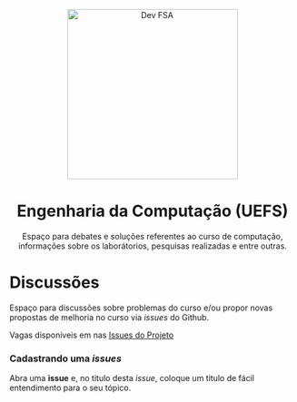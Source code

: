 <p align="center">
<img src="images/logo.jpg" width="300" alt="Dev FSA">
</p>
<h1 align="center">Engenharia da Computação (UEFS)</h1>
<p align="center"> Espaço para debates e soluções referentes ao curso de computação, informações sobre os laborátorios, pesquisas realizadas e entre outras.</p>

# Discussões

Espaço para discussões sobre problemas do curso e/ou propor novas propostas de melhoria no curso via _issues_ do Github.

Vagas disponíveis em nas [ Issues do Projeto ](https://github.com/wstroks/Ecomp-Uefs/issues)

### Cadastrando uma _issues_

Abra uma **issue** e, no titulo desta _issue_, coloque um titulo de fácil entendimento para o seu tópico.



